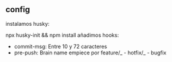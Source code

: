 ## config

instalamos husky:

npx husky-init && npm install
añadimos hooks:

- commit-msg: Entre 10 y 72 caracteres
- pre-push: Brain name empiece por feature/_ - hotfix/_ - bugfix
